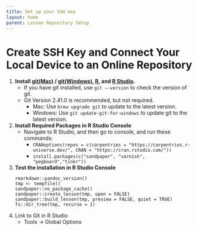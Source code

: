 ```yaml
---
title: Set up your SSH key
layout: home
parent: Lesson Repository Setup
---
```


# Create SSH Key and Connect Your Local Device to an Online Repository
1. **Install [git(Mac)](https://carpentries.github.io/workshop-template/#shell-windows) / [git(Windows)](https://carpentries.github.io/workshop-template/#shell-windows), [R](https://carpentries.github.io/workshop-template/#shell-windows), and [R Studio](https://posit.co/download/rstudio-desktop/#download).**
    - If you have git installed, use `git –-version` to check the version of git. 
    - Git Version 2.41.0 is recommended, but not required.
        - Mac: Use `brew upgrade git` to update to the latest version.
        - Windows: Use `git update-git-for-windows` to update git to the latest version.
1. **Install Required Packages in R Studio Console**
    - Navigate to R Studio, and then go to console, and run these commands:
        - `CRANoptions(repos = c(carpentries = "https://carpentries.r-universe.dev/", CRAN = "https://cran.rstudio.com/"))`
        - `install.packages(c("sandpaper", "varnish", "pegboard","tinkr"))`
1. **Test the installation in R Studio Console**
    ```
    rmarkdown::pandoc_version() 
    tmp <- tempfile() 
    sandpaper::no_package_cache()
    sandpaper::create_lesson(tmp, open = FALSE)
    sandpaper::build_lesson(tmp, preview = FALSE, quiet = TRUE)
    fs::dir_tree(tmp, recurse = 1)
    ```
1. Link to Git in R Studio
    - Tools -> Global Options
    

